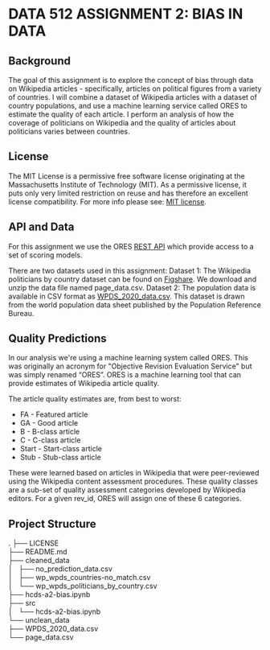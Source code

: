 # DATA 512 ASSIGNMENT 2: BIAS IN DATA
## Background
The goal of this assignment is to explore the concept of bias through data on Wikipedia articles - specifically, articles on political figures from a variety of countries. I will combine a dataset of Wikipedia articles with a dataset of country populations, and use a machine learning service called ORES to estimate the quality of each article. I perform an analysis of how the coverage of politicians on Wikipedia and the quality of articles about politicians varies between countries.

## License

The MIT License is a permissive free software license originating at the Massachusetts Institute of Technology (MIT). As a permissive license, it puts only very limited restriction on reuse and has therefore an excellent license compatibility. For more info please see: [MIT license](https://snyk.io/learn/what-is-mit-license/).

## API and Data
For this assignment we use the ORES [REST API](https://ores.wikimedia.org/v3/#!/scoring/get_v3_scores_context_revid_model)  which provide access to a set of scoring models.

There are two datasets used in this assignment:
Dataset 1: The Wikipedia politicians by country dataset can be found on [Figshare](https://figshare.com/articles/dataset/Untitled_Item/5513449). We download and unzip the data file named page_data.csv.
Dataset 2: The population data is available in CSV format as [WPDS_2020_data.csv](https://docs.google.com/spreadsheets/d/1CFJO2zna2No5KqNm9rPK5PCACoXKzb-nycJFhV689Iw/edit#gid=283125346). This dataset is drawn from the world population data sheet published by the Population Reference Bureau.

## Quality Predictions
In our analysis we're using a machine learning system called ORES. This was originally an acronym for "Objective Revision Evaluation Service" but was simply renamed “ORES”. ORES is a machine learning tool that can provide estimates of Wikipedia article quality. 

The article quality estimates are, from best to worst:
- FA - Featured article
- GA - Good article
- B - B-class article
- C - C-class article
- Start - Start-class article
- Stub - Stub-class article

These were learned based on articles in Wikipedia that were peer-reviewed using the Wikipedia content assessment procedures. These quality classes are a sub-set of quality assessment categories developed by Wikipedia editors. For a given rev_id, ORES will assign one of these 6 categories.

## Project Structure

.
├── LICENSE <br/>
├── README.md <br/>
├── cleaned_data <br/>
│   ├── no_prediction_data.csv <br/>
│   ├── wp_wpds_countries-no_match.csv <br/>
│   └── wp_wpds_politicians_by_country.csv <br/>
├── hcds-a2-bias.ipynb <br/>
├── src <br/>
│   └── hcds-a2-bias.ipynb <br/>
└── unclean_data <br/>
    ├── WPDS_2020_data.csv <br/>
    └── page_data.csv <br/>

